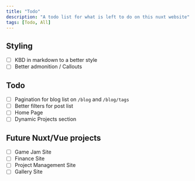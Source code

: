 ```yaml
---
title: "Todo"
description: "A todo list for what is left to do on this nuxt website"
tags: [Todo, All]
---
```

## Styling
- [ ] KBD in markdown to a better style
- [ ] Better admonition / Callouts

## Todo
- [ ] Pagination for blog list on `/blog` and `/blog/tags`
- [ ] Better filters for post list
- [ ] Home Page
- [ ] Dynamic Projects section

## Future Nuxt/Vue projects
- [ ] Game Jam Site
- [ ] Finance Site
- [ ] Project Management Site
- [ ] Gallery Site